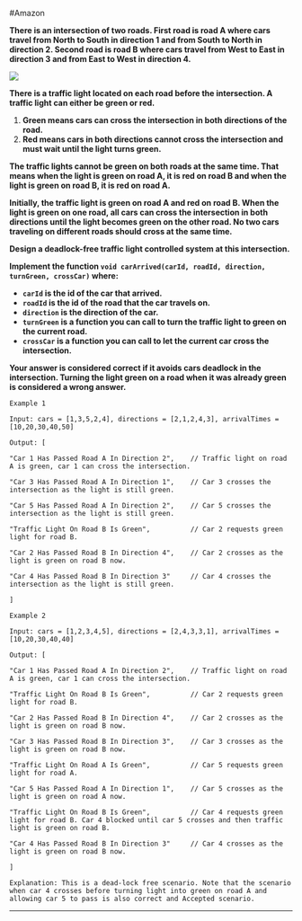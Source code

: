 
#Amazon 

**There is an intersection of two roads. First road is road A where cars travel from North to South in direction 1 and from South to North in direction 2. Second road is road B where cars travel from West to East in direction 3 and from East to West in direction 4.**

![](https://lh7-rt.googleusercontent.com/docsz/AD_4nXdDPuOJFGE2y1akC9Hhc5oTun4PIcvo5VBfBw8Urc9WS_H-r1vJlVawPcfNj5Z2JZ0YhCqebBQVWGYU0ncX8oCWBs3RtybBH9JTO2p3pw3XTfLLTwgMeKOPu_porQtm12o5dyEiYA?key=HlL-RTbRVdTUp7_ExGl5KAJZ)


**There is a traffic light located on each road before the intersection. A traffic light can either be green or red.**

1. **Green means cars can cross the intersection in both directions of the road.**
2. **Red means cars in both directions cannot cross the intersection and must wait until the light turns green.**

**The traffic lights cannot be green on both roads at the same time. That means when the light is green on road A, it is red on road B and when the light is green on road B, it is red on road A.**

**Initially, the traffic light is green on road A and red on road B. When the light is green on one road, all cars can cross the intersection in both directions until the light becomes green on the other road. No two cars traveling on different roads should cross at the same time.**

**Design a deadlock-free traffic light controlled system at this intersection.**

 **Implement the function `void carArrived(carId, roadId, direction, turnGreen, crossCar)` where:**

- **`carId` is the id of the car that arrived.**
- **`roadId` is the id of the road that the car travels on.**
- **`direction` is the direction of the car.**
- **`turnGreen` is a function you can call to turn the traffic light to green on the current road.**
- **`crossCar` is a function you can call to let the current car cross the intersection.**

**Your answer is considered correct if it avoids cars deadlock in the intersection. Turning the light green on a road when it was already green is considered a wrong answer.**

```
Example 1

Input: cars = [1,3,5,2,4], directions = [2,1,2,4,3], arrivalTimes = [10,20,30,40,50]

Output: [

"Car 1 Has Passed Road A In Direction 2",    // Traffic light on road A is green, car 1 can cross the intersection.

"Car 3 Has Passed Road A In Direction 1",    // Car 3 crosses the intersection as the light is still green.

"Car 5 Has Passed Road A In Direction 2",    // Car 5 crosses the intersection as the light is still green.

"Traffic Light On Road B Is Green",          // Car 2 requests green light for road B.

"Car 2 Has Passed Road B In Direction 4",    // Car 2 crosses as the light is green on road B now.

"Car 4 Has Passed Road B In Direction 3"     // Car 4 crosses the intersection as the light is still green.

]
```

```
Example 2

Input: cars = [1,2,3,4,5], directions = [2,4,3,3,1], arrivalTimes = [10,20,30,40,40]

Output: [

"Car 1 Has Passed Road A In Direction 2",    // Traffic light on road A is green, car 1 can cross the intersection.

"Traffic Light On Road B Is Green",          // Car 2 requests green light for road B.

"Car 2 Has Passed Road B In Direction 4",    // Car 2 crosses as the light is green on road B now.

"Car 3 Has Passed Road B In Direction 3",    // Car 3 crosses as the light is green on road B now.

"Traffic Light On Road A Is Green",          // Car 5 requests green light for road A.

"Car 5 Has Passed Road A In Direction 1",    // Car 5 crosses as the light is green on road A now.

"Traffic Light On Road B Is Green",          // Car 4 requests green light for road B. Car 4 blocked until car 5 crosses and then traffic light is green on road B.

"Car 4 Has Passed Road B In Direction 3"     // Car 4 crosses as the light is green on road B now.

]

Explanation: This is a dead-lock free scenario. Note that the scenario when car 4 crosses before turning light into green on road A and allowing car 5 to pass is also correct and Accepted scenario.
```

---
